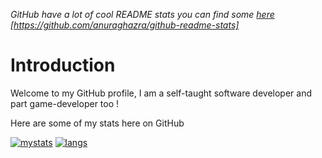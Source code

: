 *GitHub have a lot of cool README stats you can find some [here](https://github.com/anuraghazra/github-readme-stats) [https://github.com/anuraghazra/github-readme-stats]*

# Introduction

Welcome to my GitHub profile, I am a self-taught software developer and part game-developer too !

Here are some of my stats here on GitHub

[![mystats](https://github-readme-stats.vercel.app/api?username=Error-Cezar&theme=algolia&hide=stars,issues)][mystats]
[![langs](https://github-readme-stats.vercel.app/api/top-langs/?username=Error-Cezar&layout=compact&theme=algolia&langs_count=4)][langs]

[discord]: https://discord.com/users/362991657236561923
[mystats]: https://github.com/Error-Cezar

<!-- check anuraghazra repo, they did an amazing work ! -->
[langs]: https://github.com/anuraghazra/github-readme-stats
